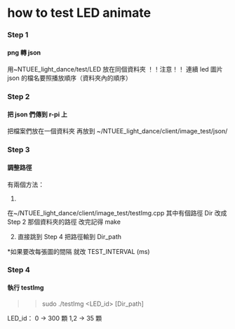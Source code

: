 # how to test LED animate

### Step 1

#### png 轉 json

用~NTUEE_light_dance/test/LED
放在同個資料夾
！！注意！！
連續 led 圖片 json 的檔名要照播放順序（資料夾內的順序）

### Step 2

#### 把 json 們傳到 r-pi 上

把檔案們放在一個資料夾
再放到 ~/NTUEE_light_dance/client/image_test/json/

### Step 3

#### 調整路徑

有兩個方法：

1.

在~/NTUEE_light_dance/client/image_test/testImg.cpp
其中有個路徑 Dir
改成 Step 2 那個資料夾的路徑
改完記得 make

2.  直接跳到 Step 4 把路徑輸到 Dir_path

\*如果要改每張圖的間隔 就改 TEST_INTERVAL (ms)

### Step 4

#### 執行 testImg

> > sudo ./testImg <LED_id> [Dir_path]

LED_id：
0 -> 300 顆
1,2 -> 35 顆
